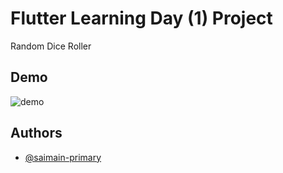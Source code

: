 
# Flutter Learning Day (1) Project

Random Dice Roller



## Demo

![demo](https://im2.ezgif.com/tmp/ezgif-2-70b6195a78.gif)


## Authors

- [@saimain-primary](https://www.github.com/saimain-primary)

